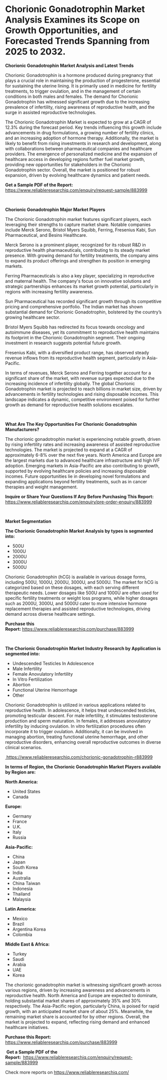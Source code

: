 <p><h1>Chorionic Gonadotrophin Market Analysis Examines its Scope on Growth Opportunities, and Forecasted Trends Spanning from 2025 to 2032.</h1></p><p><strong>Chorionic Gonadotrophin Market Analysis and Latest Trends</strong></p>
<p><p>Chorionic Gonadotrophin is a hormone produced during pregnancy that plays a crucial role in maintaining the production of progesterone, essential for sustaining the uterine lining. It is primarily used in medicine for fertility treatments, to trigger ovulation, and in the management of certain conditions in both males and females. The demand for Chorionic Gonadotrophin has witnessed significant growth due to the increasing prevalence of infertility, rising awareness of reproductive health, and the surge in assisted reproductive technologies.</p><p>The Chorionic Gonadotrophin Market is expected to grow at a CAGR of 12.3% during the forecast period. Key trends influencing this growth include advancements in drug formulations, a growing number of fertility clinics, and an increasing adoption of hormone therapy. Additionally, the market is likely to benefit from rising investments in research and development, along with collaborations between pharmaceutical companies and healthcare providers. The emergence of personalized medicine and the expansion of healthcare access in developing regions further fuel market growth, providing new opportunities for stakeholders in the Chorionic Gonadotrophin sector. Overall, the market is positioned for robust expansion, driven by evolving healthcare dynamics and patient needs.</p></p>
<p><strong>Get a Sample PDF of the Report:&nbsp;</strong> <a href="https://www.reliableresearchiq.com/enquiry/request-sample/883999?utm_campaign=3116&utm_medium=2&utm_source=Github&utm_content=ia&utm_term=08032025&utm_id=chorionic-gonadotrophin">https://www.reliableresearchiq.com/enquiry/request-sample/883999</a></p>
<p>&nbsp;</p>
<p><strong>Chorionic Gonadotrophin Major Market Players</strong></p>
<p><p>The Chorionic Gonadotrophin market features significant players, each leveraging their strengths to capture market share. Notable companies include Merck Serono, Bristol Myers Squibb, Ferring, Fresenius Kabi, Sun Pharmaceutical, and Besins Healthcare. </p><p>Merck Serono is a prominent player, recognized for its robust R&D in reproductive health pharmaceuticals, contributing to its steady market presence. With growing demand for fertility treatments, the company aims to expand its product offerings and strengthen its position in emerging markets.</p><p>Ferring Pharmaceuticals is also a key player, specializing in reproductive and maternal health. The company's focus on innovative solutions and strategic partnerships enhances its market growth potential, particularly in regions with increasing fertility awareness.</p><p>Sun Pharmaceutical has recorded significant growth through its competitive pricing and comprehensive portfolio. The Indian market has shown substantial demand for Chorionic Gonadotrophin, bolstered by the country’s growing healthcare sector.</p><p>Bristol Myers Squibb has redirected its focus towards oncology and autoimmune diseases, yet its commitment to reproductive health maintains its footprint in the Chorionic Gonadotrophin segment. Their ongoing investment in research suggests potential future growth.</p><p>Fresenius Kabi, with a diversified product range, has observed steady revenue inflows from its reproductive health segment, particularly in Asia-Pacific.</p><p>In terms of revenues, Merck Serono and Ferring together account for a significant share of the market, with revenue surges expected due to the increasing incidence of infertility globally. The global Chorionic Gonadotrophin market is projected to reach billions in market size, driven by advancements in fertility technologies and rising disposable incomes. This landscape indicates a dynamic, competitive environment poised for further growth as demand for reproductive health solutions escalates.</p></p>
<p>&nbsp;</p>
<p><strong>What Are The Key Opportunities For Chorionic Gonadotrophin Manufacturers?</strong></p>
<p><p>The chorionic gonadotrophin market is experiencing notable growth, driven by rising infertility rates and increasing awareness of assisted reproductive technologies. The market is projected to expand at a CAGR of approximately 6-8% over the next five years. North America and Europe are the largest markets due to advanced healthcare infrastructure and high IVF adoption. Emerging markets in Asia-Pacific are also contributing to growth, supported by evolving healthcare policies and increasing disposable incomes. Future opportunities lie in developing novel formulations and expanding applications beyond fertility treatments, such as in cancer therapies and weight management.</p></p>
<p><strong>Inquire or Share Your Questions If Any Before Purchasing This Report:</strong> <a href="https://www.reliableresearchiq.com/enquiry/pre-order-enquiry/883999?utm_campaign=3116&utm_medium=2&utm_source=Github&utm_content=ia&utm_term=08032025&utm_id=chorionic-gonadotrophin">https://www.reliableresearchiq.com/enquiry/pre-order-enquiry/883999</a></p>
<p>&nbsp;</p>
<p><strong>Market Segmentation</strong></p>
<p><strong>The Chorionic Gonadotrophin Market Analysis by types is segmented into:</strong></p>
<p><ul><li>500U</li><li>1000U</li><li>2000U</li><li>3000U</li><li>5000U</li></ul></p>
<p><p>Chorionic Gonadotrophin (hCG) is available in various dosage forms, including 500U, 1000U, 2000U, 3000U, and 5000U. The market for hCG is categorized based on these dosages, with each serving different therapeutic needs. Lower dosages like 500U and 1000U are often used for specific fertility treatments or weight loss programs, while higher dosages such as 2000U, 3000U, and 5000U cater to more intensive hormone replacement therapies and assisted reproductive technologies, driving demand across diverse healthcare settings.</p></p>
<p><strong>Purchase this Report:&nbsp;</strong><a href="https://www.reliableresearchiq.com/purchase/883999?utm_campaign=3116&utm_medium=2&utm_source=Github&utm_content=ia&utm_term=08032025&utm_id=chorionic-gonadotrophin">https://www.reliableresearchiq.com/purchase/883999</a></p>
<p>&nbsp;</p>
<p><strong>The Chorionic Gonadotrophin Market Industry Research by Application is segmented into:</strong></p>
<p><ul><li>Undescended Testicles In Adolescence</li><li>Male Infertility</li><li>Female Anovulatory Infertility</li><li>In Vitro Fertilization</li><li>Abortion</li><li>Functional Uterine Hemorrhage</li><li>Other</li></ul></p>
<p><p>Chorionic Gonadotrophin is utilized in various applications related to reproductive health. In adolescence, it helps treat undescended testicles, promoting testicular descent. For male infertility, it stimulates testosterone production and sperm maturation. In females, it addresses anovulatory infertility by inducing ovulation. In vitro fertilization procedures often incorporate it to trigger ovulation. Additionally, it can be involved in managing abortion, treating functional uterine hemorrhage, and other reproductive disorders, enhancing overall reproductive outcomes in diverse clinical scenarios.</p></p>
<p><a href="https://www.reliableresearchiq.com/chorionic-gonadotrophin-r883999?utm_campaign=3116&utm_medium=2&utm_source=Github&utm_content=ia&utm_term=08032025&utm_id=chorionic-gonadotrophin">&nbsp;https://www.reliableresearchiq.com/chorionic-gonadotrophin-r883999</a></p>
<p><strong>In terms of Region, the Chorionic Gonadotrophin Market Players available by Region are:</strong></p>
<p>
    <p> <strong> North America: </strong>
        <ul>
            <li>United States</li>
            <li>Canada</li>
        </ul>
        </p> 
    <p> <strong> Europe: </strong>
        <ul>
            <li>Germany</li>
            <li>France</li>
            <li>U.K.</li>
            <li>Italy</li>
            <li>Russia</li>
        </ul>
        </p> 
    <p> <strong> Asia-Pacific: </strong>
        <ul>
            <li>China</li>
            <li>Japan</li>
            <li>South Korea</li>
            <li>India</li>
            <li>Australia</li>
            <li>China Taiwan</li>
            <li>Indonesia</li>
            <li>Thailand</li>
            <li>Malaysia</li>
        </ul>
        </p> 
    <p> <strong> Latin America: </strong>
        <ul>
            <li>Mexico</li>
            <li>Brazil</li>
            <li>Argentina Korea</li>
            <li>Colombia</li>
        </ul>
        </p> 
    <p> <strong> Middle East & Africa: </strong>
        <ul>
            <li>Turkey</li>
            <li>Saudi</li>
            <li>Arabia</li>
            <li>UAE</li>
            <li>Korea</li>
        </ul>
    </p>
    </p>
<p><p>The chorionic gonadotrophin market is witnessing significant growth across various regions, driven by increasing awareness and advancements in reproductive health. North America and Europe are expected to dominate, holding substantial market shares of approximately 35% and 30% respectively. The Asia-Pacific region, particularly China, is poised for rapid growth, with an anticipated market share of about 25%. Meanwhile, the remaining market share is accounted for by other regions. Overall, the market is projected to expand, reflecting rising demand and enhanced healthcare initiatives.</p></p>
<p><strong>Purchase this Report: </strong><a href="https://www.reliableresearchiq.com/purchase/883999?utm_campaign=3116&utm_medium=2&utm_source=Github&utm_content=ia&utm_term=08032025&utm_id=chorionic-gonadotrophin">https://www.reliableresearchiq.com/purchase/883999</a></p>
<p>&nbsp;<strong>Get a Sample PDF of the Report:&nbsp;&nbsp;</strong><a href="https://www.reliableresearchiq.com/enquiry/request-sample/883999?utm_campaign=3116&utm_medium=2&utm_source=Github&utm_content=ia&utm_term=08032025&utm_id=chorionic-gonadotrophin">https://www.reliableresearchiq.com/enquiry/request-sample/883999</a></p>
<p><strong></strong></p>
<p>Check more reports on <a href="https://www.reliableresearchiq.com/?utm_campaign=3116&utm_medium=2&utm_source=Github&utm_content=ia&utm_term=08032025&utm_id=chorionic-gonadotrophin">https://www.reliableresearchiq.com/</a></p>
